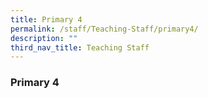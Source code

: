 ```yaml
---
title: Primary 4
permalink: /staff/Teaching-Staff/primary4/
description: ""
third_nav_title: Teaching Staff
---
```

### Primary 4